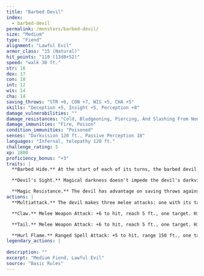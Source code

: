 ```yaml
---
title: "Barbed Devil"
index:
  - barbed-devil
permalink: /monsters/barbed-devil/
size: "Medium"
type: "Fiend"
alignment: "Lawful Evil"
armor_class: "15 (Natural)"
hit_points: "110 (13d8+52)"
speed: "walk 30 ft."
str: 16
dex: 17
con: 18
int: 12
wis: 14
cha: 14
saving_throws: "STR +6, CON +7, WIS +5, CHA +5"
skills: "Deception +5, Insight +5, Perception +8"
damage_vulnerabilities: ""
damage_resistances: "Cold, Bludgeoning, Piercing, And Slashing From Nonmagical Weapons That Aren'T Silvered"
damage_immunities: "Fire, Poison"
condition_immunities: "Poisoned"
senses: "Darkvision 120 ft., Passive Perception 18"
languages: "Infernal, telepathy 120 ft."
challenge_rating: 5
xp: 1800
proficiency_bonus: "+3"
traits: |
  **Barbed Hide.** At the start of each of its turns, the barbed devil deals 5 (1d10) piercing damage to any creature grappling it.

  **Devil's Sight.** Magical darkness doesn't impede the devil's darkvision.

  **Magic Resistance.** The devil has advantage on saving throws against spells and other magical effects.
actions: |
  **Multiattack.** The devil makes three melee attacks: one with its tail and two with its claws. Alternatively, it can use Hurl Flame twice.

  **Claw.** Melee Weapon Attack: +6 to hit, reach 5 ft., one target. Hit: 6 (1d6 + 3) piercing damage.

  **Tail.** Melee Weapon Attack: +6 to hit, reach 5 ft., one target. Hit: 10 (2d6 + 3) piercing damage.

  **Hurl Flame.** Ranged Spell Attack: +5 to hit, range 150 ft., one target. Hit: 10 (3d6) fire damage. If the target is a flammable object that isn't being worn or carried, it also catches fire.  
legendary_actions: |
  
description: ""
excerpt: "Medium Fiend, Lawful Evil"
source: "Basic Rules"
---
```

